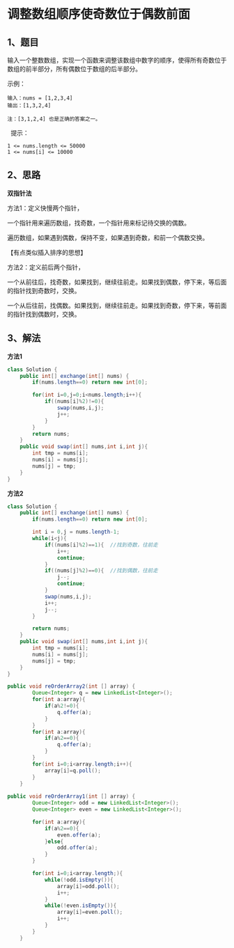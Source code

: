 # 调整数组顺序使奇数位于偶数前面

## 1、题目

输入一个整数数组，实现一个函数来调整该数组中数字的顺序，使得所有奇数位于数组的前半部分，所有偶数位于数组的后半部分。

示例：

	输入：nums = [1,2,3,4]
	输出：[1,3,2,4] 

	注：[3,1,2,4] 也是正确的答案之一。
 
提示：

	1 <= nums.length <= 50000
	1 <= nums[i] <= 10000


## 2、思路

**双指针法**

方法1：定义快慢两个指针，

一个指针用来遍历数组，找奇数，一个指针用来标记待交换的偶数。

遍历数组，如果遇到偶数，保持不变，如果遇到奇数，和前一个偶数交换。

【有点类似插入排序的思想】

方法2：定义前后两个指针，

一个从前往后，找奇数，如果找到，继续往前走。如果找到偶数，停下来，等后面的指针找到奇数时，交换。

一个从后往前，找偶数。如果找到，继续往前走。如果找到奇数，停下来，等前面的指针找到偶数时，交换。

## 3、解法

**方法1**

```java
class Solution {
    public int[] exchange(int[] nums) {
        if(nums.length==0) return new int[0];

        for(int i=0,j=0;i<nums.length;i++){
            if((nums[i]%2)!=0){
                swap(nums,i,j);
                j++;
            }
        }
        return nums;
    }
    public void swap(int[] nums,int i,int j){
        int tmp = nums[i];
        nums[i] = nums[j];
        nums[j] = tmp;
    }
}
```
**方法2**

```java
class Solution {
    public int[] exchange(int[] nums) {
        if(nums.length==0) return new int[0];

        int i = 0,j = nums.length-1;
        while(i<j){
        	if((nums[i]%2)==1){  //找到奇数，往前走
        		i++;
        		continue;
        	}
        	if((nums[j]%2)==0){  //找到偶数，往前走
        		j--;
        		continue;
        	}
        	swap(nums,i,j);
        	i++;
        	j--;
        }

        return nums;
    }
    public void swap(int[] nums,int i,int j){
        int tmp = nums[i];
        nums[i] = nums[j];
        nums[j] = tmp;
    }
}
```

```java
public void reOrderArray2(int [] array) {
        Queue<Integer> q = new LinkedList<Integer>();
        for(int a:array){
            if(a%2!=0){
                q.offer(a);
            }
        }
        for(int a:array){
            if(a%2==0){
                q.offer(a);
            }
        }
        for(int i=0;i<array.length;i++){
            array[i]=q.poll();
        }
    }
    
public void reOrderArray1(int [] array) {
        Queue<Integer> odd = new LinkedList<Integer>();
        Queue<Integer> even = new LinkedList<Integer>();

        for(int a:array){
            if(a%2==0){
                even.offer(a);
            }else{
                odd.offer(a);
            }
        }

        for(int i=0;i<array.length;){
            while(!odd.isEmpty()){
                array[i]=odd.poll();
                i++;
            }
            while(!even.isEmpty()){
                array[i]=even.poll();
                i++;
            }
        }
    }
```